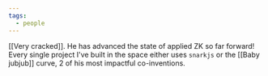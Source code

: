 ```yaml
---
tags:
  - people
---
```


[[Very cracked]]. He has advanced the state of applied ZK so far forward! Every single project I've built in the space either uses `snarkjs` or the  [[Baby jubjub]] curve, 2 of his most impactful co-inventions. 